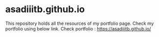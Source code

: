# asadiiitb.github.io
This repository holds all the resources of my portfolio page. Check my portfolio using below link.
Check portfolio : https://asadiiitb.github.io/
